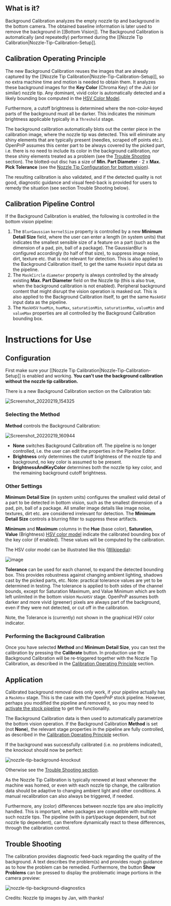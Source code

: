## What is it?

Background Calibration analyzes the empty nozzle tip and background in the bottom camera. The obtained baseline information is later used to remove the background in [[Bottom Vision]]. The Background Calibration is automatically (and repeatedly) performed during the [[Nozzle Tip Calibration|Nozzle-Tip-Calibration-Setup]]. 

## Calibration Operating Principle

The new Background Calibration reuses the images that are already captured by the [[Nozzle Tip Calibration|Nozzle-Tip-Calibration-Setup]], so no extra machine time and motion is needed to obtain them. It analyzes these background images for the **Key Color** (Chroma Key) of the Juki (or similar) nozzle tip. Any dominant, vivid color is automatically detected and a likely bounding box computed in the [HSV Color Model](https://en.wikipedia.org/wiki/HSL_and_HSV). 

Furthermore, a cutoff brightness is determined where the non-color-keyed parts of the background must all be darker. This indicates the minimum brightness applicable typically in a `Threshold` stage. 

The background calibration automatically blots out the center piece in the calibration image, where the nozzle tip was detected. This will eliminate any shiny elements that are typically present (needles, scraped off points etc.). OpenPnP assumes this center part to be always covered by the picked part, i.e. there is no need to include its color in the background calibration, _nor_ these shiny elements treated as a problem (see the [Trouble Shooting](#trouble-shooting) section). The blotted-out disc has a size of **Min. Part Diameter** - 2 x **Max. Pick Tolerance** (see the [Nozzle Tip Configuration for bottom vision](https://github.com/openpnp/openpnp/wiki/DetectRectlinearSymmetry#nozzle-tip-configuration)).

The resulting calibration is also validated, and if the detected quality is not good, diagnostic guidance and visual feed-back is provided for users to remedy the situation (see section Trouble Shooting below).

## Calibration Pipeline Control

If the Background Calibration is enabled, the following is controlled in the bottom vision pipeline:

1. The `BlurGaussian` `kernelSize` property is controlled by a new **Minimum Detail Size** field, where the user can enter a length (in system units) that indicates the smallest sensible size of a feature on a part (such as the dimension of a pad, pin, ball of a package). The GaussianBlur is configured accordingly (to half of that size), to suppress image noise, dirt, texture etc. that is not relevant for detection. This is also applied to the Background Calibration itself, to get the same `MaskHSV` input data as the pipeline.
2. The `MaskCircle` `diameter` property is always controlled by the already existing **Max. Part Diameter** field on the Nozzle tip (this is also true, when the background calibration is not enabled). Peripheral background content that might disrupt the vision operation is masked out. This is also applied to the Background Calibration itself, to get the same `MaskHSV` input data as the pipeline.
3. The `MaskHSV` `hueMin`, `hueMax`, `saturationMin`,  `saturationMax`, `valueMin` and `valueMax` properties are all controlled by the Background Calibration bounding box.  

# Instructions for Use

## Configuration
First make sure your [[Nozzle Tip Calibration|Nozzle-Tip-Calibration-Setup]] is enabled and working. **You can't use the background calibration without the nozzle tip calibration.**

There is a new Background Calibration section on the Calibration tab: 

![Screenshot_20220219_154325](https://user-images.githubusercontent.com/9963310/154806475-db1c38d9-7be9-44f7-8bd4-86e06fbdcba4.png)

### Selecting the Method

**Method** controls the Background Calibration:

![Screenshot_20220219_160944](https://user-images.githubusercontent.com/9963310/154806671-75d40a06-bd88-42d1-b309-517f283cc75a.png)

- **None** switches Background Calibration off. The pipeline is no longer controlled, i.e. the user can edit the properties in the Pipeline Editor. 
- **Brightness** only determines the cutoff brightness of the nozzle tip and background, no key color is assumed to be present. 
- **BrightnessAndKeyColor** determines both the nozzle tip key color, and the remaining background cutoff brightness. 


### Other Settings

**Minimum Detail Size** (in system units) configures the smallest valid detail of a part to be detected in bottom vision, such as the smallest dimension of a pad, pin, ball of a package. All smaller image details like image noise, textures, dirt etc. are considered irrelevant for detection. The **Minimum Detail Size** controls a blurring filter to suppress these artifacts.

**Minimum** and **Maximum** columns in the **Hue** (base color), **Saturation**, **Value** (Brightness) [HSV color model](https://en.wikipedia.org/wiki/HSL_and_HSV) indicate the calibrated bounding box of the key color (if enabled). These values will be computed by the calibration.

The HSV color model can be illustrated like this ([Wikipedia](https://en.wikipedia.org/wiki/HSL_and_HSV)):

![image](https://user-images.githubusercontent.com/9963310/154807032-f8de9cd1-daf9-4de3-8fb2-02884266c4e7.png)

**Tolerance** can be used for each channel, to expand the detected bounding box. This provides robustness against changing ambient lighting, shadows cast by the picked parts, etc. Note: practical tolerance values are yet to be determined in testing. The tolerance is applied to both sides of the channel bounds, except for Saturation Maximum, and Value Minimum which are both  left unlimited in the bottom vision `MaskHSV` stage. OpenPnP assumes both darker and more vivid (greener) pixels are always part of the background, even if they were not detected, or cut off in the calibration. 

Note, the Tolerance is (currently) not shown in the graphical HSV color indicator. 

### Performing the Background Calibration

Once you have selected **Method** and **Minimum Detail Size**, you can test the calibration by pressing the **Calibrate** button. In production use the Background Calibration will be re-triggered together with the Nozzle Tip Calibration, as described in the [Calibration Operating Principle](#calibration-operating-principle) section. 

## Application

Calibrated background removal does only work, if your pipeline actually has a `MaskHsv` stage. This is the case with the OpenPnP stock pipeline. However, perhaps you modified the pipeline and removed it, so you may need to [activate the stock pipeline](/openpnp/openpnp/wiki/Computer-Vision#using-new-stock-pipelines) to get the functionality.

The Background Calibration data is then used to automatically parametrize the bottom vision operation. If the Background Calibration **Method** is set (not **None**), the relevant stage properties in the pipeline are fully controlled, as described in the [Calibration Operating Principle](#calibration-operating-principle) section. 

If the background was successfully calibrated (i.e. no problems indicated), the knockout should now be perfect:

![nozzle-tip-background-knockout](https://user-images.githubusercontent.com/9963310/154805842-e565ec69-a890-4757-963c-2ffe603cdf3f.gif)

Otherwise see the [Trouble Shooting section](#trouble-shooting).

As the Nozzle Tip Calibration is typically renewed at least whenever the machine was homed, or even with each nozzle tip change, the calibration data should be adaptive to changing ambient light and other conditions. A manual recalibration can also always be triggered, if needed.

Furthermore, any (color) differences between nozzle tips are also implicitly handled. This is important, when packages are compatible with multiple such nozzle tips. The pipeline (with is part/package dependent, but not nozzle tip dependent), can therefore dynamically react to these differences, through the calibration control. 

## Trouble Shooting

The calibration provides diagnostic feed-back regarding the quality of the background. A text describes the problem(s) and provides rough guidance as to how the problem can be remedied. Furthermore, the button **Show Problems** can be pressed to display the problematic image portions in the camera preview:

![nozzle-tip-background-diagnostics](https://user-images.githubusercontent.com/9963310/154807616-560c3710-6de2-4c44-ae6e-52625f0b4041.gif)

Credits: Nozzle tip images by Jan, with thanks!